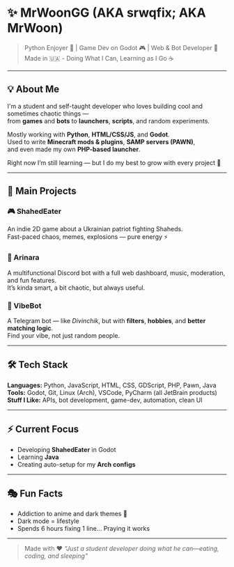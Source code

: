 # ✨ MrWoonGG (AKA srwqfix; AKA MrWoon)

> Python Enjoyer 🐍 | Game Dev on Godot 🎮 | Web & Bot Developer 🤖  
> Made in 🇺🇦 - Doing What I Can, Learning as I Go ☕

---

## 💡 About Me
I'm a student and self-taught developer who loves building cool and sometimes chaotic things —  
from **games** and **bots** to **launchers**, **scripts**, and random experiments.  

Mostly working with **Python**, **HTML/CSS/JS**, and **Godot**.  
Used to write **Minecraft mods & plugins**, **SAMP servers (PAWN)**,  
and even made my own **PHP-based launcher**.

Right now I’m still learning — but I do my best to grow with every project 💪

---

## 🧠 Main Projects

### 🎮 ShahedEater
An indie 2D game about a Ukrainian patriot fighting Shaheds.  
Fast-paced chaos, memes, explosions — pure energy ⚡  

### 🤖 Arinara
A multifunctional Discord bot with a full web dashboard, music, moderation, and fun features.  
It’s kinda smart, a bit chaotic, but always useful.  

### 💬 VibeBot
A Telegram bot — like *Divinchik*, but with **filters**, **hobbies**, and **better matching logic**.  
Find your vibe, not just random people.  

---

## 🛠 Tech Stack
**Languages:** Python, JavaScript, HTML, CSS, GDScript, PHP, Pawn, Java
**Tools:** Godot, Git, Linux (Arch), VSCode, PyCharm (all JetBrain products)  
**Stuff I Like:** APIs, bot development, game-dev, automation, clean UI  

---

## ⚡ Current Focus
- Developing **ShahedEater** in Godot
- Learning **Java**
- Creating auto-setup for my **Arch configs**  

---

## 🎭 Fun Facts
- Addiction to anime and dark themes 🖤
- Dark mode = lifestyle
- Spends 6 hours fixing 1 line... Praying it works

---

> Made with ❤️
> *“Just a student developer doing what he can—eating, coding, and sleeping"*
